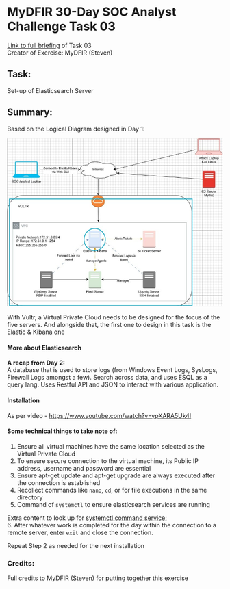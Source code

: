 # MyDFIR 30-Day SOC Analyst Challenge Task 03
[Link to full briefing](https://www.youtube.com/watch?v=ypXARA5Uk4I) of Task 03 </br>
Creator of Exercise: MyDFIR (Steven)

## Task:
Set-up of Elasticsearch Server

## Summary: 
Based on the Logical Diagram designed in Day 1: </br>

![image](DFIR_Day_03_Focus.jpg)

With Vultr, a Virtual Private Cloud needs to be designed for the focus of the five servers.
And alongside that, the first one to design in this task is the Elastic & Kibana one

#### More about Elasticsearch
**A recap from Day 2:** </br>
A database that is used to store logs (from Windows Event Logs, SysLogs, Firewall Logs amongst a few). 
Search across data, and uses ESQL as a query lang. 
Uses Restful API and JSON to interact with various application. 

#### Installation 
As per video - https://www.youtube.com/watch?v=ypXARA5Uk4I

#### Some technical things to take note of:
1. Ensure all virtual machines have the same location selected as the Virtual Private Cloud
2. To ensure secure connection to the virtual machine, its Public IP address, username and password are essential
3. Ensure apt-get update and apt-get upgrade are always executed after the connection is established
4. Recollect commands like `nano`, `cd`, or for file executions in the same directory
5. Command of `systemctl` to ensure elasticsearch services are running

Extra content to look up for [systemctl command service:](https://linuxhandbook.com/systemctl-commands/) </br>
6. After whatever work is completed for the day within the connection to a remote server, enter `exit` and close the connection. </br>

Repeat Step 2 as needed for the next installation

### Credits:
Full credits to MyDFIR (Steven) for putting together this exercise

















